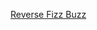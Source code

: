 [Reverse Fizz Buzz](https://www.reddit.com/r/dailyprogrammer/comments/3iimw3/20150826_challenge_229_intermediate_reverse_fizz/)
